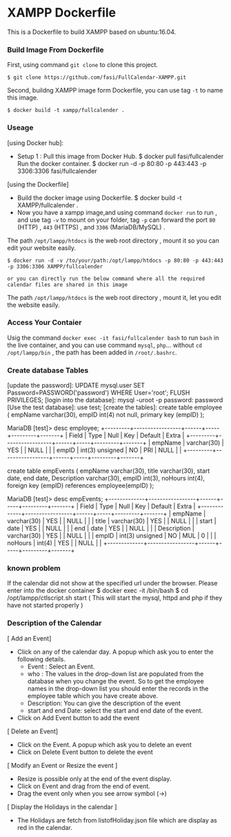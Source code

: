 # XAMPP Dockerfile

This is a Dockerfile to build XAMPP based on ubuntu:16.04.

### Build Image From Dockerfile

First, using command `git clone` to clone this project.

    $ git clone https://github.com/fasi/FullCalendar-XAMPP.git

Second, buildng XAMPP image form Dockerfile, you can use tag `-t` to name this image.

    $ docker build -t xampp/fullcalender .

### Useage
[using Docker hub]:
- Setup 1 : Pull this image from Docker Hub.
           $ docker pull fasi/fullcalender
           Run the docker container.
          $ docker run -d -p 80:80 -p 443:443 -p 3306:3306 fasi/fullcalender

[using the Dockerfile]
- Build the docker image using Dockerfile.
    $ docker build -t XAMPP/fullcalender .  
- Now you have a xampp image,and using command `docker run` to run , and use tag `-v` to mount on your folder, tag `-p` can forward the port `80` (HTTP) , `443` (HTTPS) , and `3306` (MariaDB/MySQL) .

The path `/opt/lampp/htdocs` is the web root directory , mount it so you can edit your website easily.

    $ docker run -d -v /to/your/path:/opt/lampp/htdocs -p 80:80 -p 443:443 -p 3306:3306 XAMPP/fullcalender

    or you can directly run the below command where all the required calendar files are shared in this image    

The path `/opt/lampp/htdocs` is the web root directory , mount it, let you edit the website easily.

### Access Your Contaier

Usig the command `docker exec -it fasi/fullcalender bash` to run `bash` in the live container, and you can use command `mysql`, `php`... without `cd /opt/lampp/bin` , the path has been added in `/root/.bashrc`.

 [Run at browser]: http://localhost/NexintoCalendar/teamCalendar.html

### Create database Tables
[update the password]: UPDATE mysql.user SET Password=PASSWORD('password') WHERE User='root'; FLUSH PRIVILEGES;
[login into the database]:  mysql -uroot -p
                            password: password
[Use the test database]: use test;
[create the tables]:
                      create table employee (
                        empName varchar(30),
                        empID int(4) not null,
                        primary key (empID)
                        );

MariaDB [test]> desc employee;
+---------+-----------------+------+-----+---------+-------+
| Field   | Type            | Null | Key | Default | Extra |
+---------+-----------------+------+-----+---------+-------+
| empName | varchar(30)     | YES  |     | NULL    |       |
| empID   | int(3) unsigned | NO   | PRI | NULL    |       |
+---------+-----------------+------+-----+---------+-------+

create table empEvents (
  empName varchar(30),
  title varchar(30),
  start date,
  end date,
  Description varchar(30),
  empID int(3),
  noHours int(4),
  foreign key (empID) references employee(empID)
  );

MariaDB [test]> desc empEvents;
+-------------+-----------------+------+-----+---------+-------+
| Field       | Type            | Null | Key | Default | Extra |
+-------------+-----------------+------+-----+---------+-------+
| empName     | varchar(30)     | YES  |     | NULL    |       |
| title       | varchar(30)     | YES  |     | NULL    |       |
| start       | date            | YES  |     | NULL    |       |
| end         | date            | YES  |     | NULL    |       |
| Description | varchar(30)     | YES  |     | NULL    |       |
| empID       | int(3) unsigned | NO   | MUL | 0       |       |
| noHours     | int(4)          | YES  |     | NULL    |       |
+-------------+-----------------+------+-----+---------+-------+

### known problem
If the calendar did not show at the specified url under the browser. Please enter into the docker container
$ docker exec -it <containerID> /bin/bash
$ cd /opt/lampp/ctlscript.sh start   ( This will start the mysql, httpd and php if they have not started properly )

### Description of the Calendar
[ Add an Event]
- Click on any of the calendar day. A popup which ask you to enter the following details.
    - Event : Select an Event.
    - who : The values in the drop-down list are populated from the database when you change the event. So to get the employee names in the drop-down list you should enter the records in the employee table which you have create above.
    - Description: You can give the description of the event   
    - start and end Date: select the start and end date of the event.
- Click on Add Event button to add the event

[ Delete an Event]
- Click on the Event. A popup which ask you to delete an event
- Click on Delete Event button to delete the event

[ Modify an Event or Resize the event ]
- Resize is possible only at the end of the event display.
- Click on Event and drag from the end of event.
- Drag the event only when you see arrow symbol (->)

[ Display the Holidays in the calendar ]
- The Holidays are fetch from listofHoliday.json file which are display as red in the calendar.
